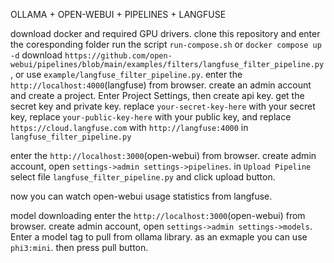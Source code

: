 OLLAMA + OPEN-WEBUI + PIPELINES + LANGFUSE

download docker and required GPU drivers.
clone this repository and enter the coresponding folder
run the script `run-compose.sh` or `docker compose up -d`
download `https://github.com/open-webui/pipelines/blob/main/examples/filters/langfuse_filter_pipeline.py`, or use `example/langfuse_filter_pipeline.py`.
enter the `http://localhost:4000`(langfuse) from browser. 
create an admin account and create a project. Enter Project Settings, then create api key. get the secret key and private key.
replace `your-secret-key-here` with your secret key, replace `your-public-key-here` with your public key, and replace `https://cloud.langfuse.com` with `http://langfuse:4000` in `langfuse_filter_pipeline.py`

enter the `http://localhost:3000`(open-webui) from browser. 
create admin account, open `settings->admin settings->pipelines`. in `Upload Pipeline` select file `langfuse_filter_pipeline.py` and click upload button.

now you can watch open-webui usage statistics from langfuse.


model downloading
enter the `http://localhost:3000`(open-webui) from browser. 
create admin account, open `settings->admin settings->models`. Enter a model tag to pull from ollama library. as an exmaple you can use `phi3:mini`. then press pull button.